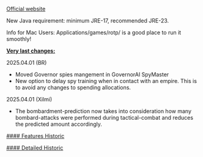 [Official website](https://www.remnantsoftheprecursors.org) <br/>

New Java requirement: minimum JRE-17, recommended JRE-23.

Info for Mac Users: Applications/games/rotp/ is a good place to run it smoothly!


<b><ins>Very last changes:</ins></b>

2025.04.01 (BR)
- Moved Governor spies mangement in GovernorAI SpyMaster
- New option to delay spy training when in contact with an empire. This is to avoid any changes to spending allocations.

2025.04.01 (Xilmi)
- The bombardment-prediction now takes into consideration how many bombard-attacks were performed during tactical-combat and reduces the predicted amount accordingly.

[#### Features Historic](https://github.com/BrokenRegistry/Rotp-Fusion/blob/main/FeaturesChanges.md)

[#### Detailed Historic](https://github.com/BrokenRegistry/Rotp-Fusion/blob/main/DetailedChanges.md)
